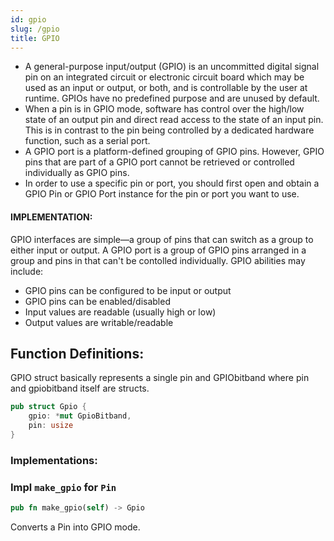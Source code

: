 ```yaml
---
id: gpio
slug: /gpio
title: GPIO
---
```


- A general-purpose input/output (GPIO) is an uncommitted digital signal pin on
  an integrated circuit or electronic circuit board which may be used as an
  input or output, or both, and is controllable by the user at runtime. GPIOs
  have no predefined purpose and are unused by default.
- When a pin is in GPIO mode, software has control over the high/low state of an
  output pin and direct read access to the state of an input pin. This is in
  contrast to the pin being controlled by a dedicated hardware function, such as
  a serial port.
- A GPIO port is a platform-defined grouping of GPIO pins. However, GPIO pins
  that are part of a GPIO port cannot be retrieved or controlled individually as
  GPIO pins.
- In order to use a specific pin or port, you should first open and obtain a
  GPIO Pin or GPIO Port instance for the pin or port you want to use.

#### IMPLEMENTATION:

GPIO interfaces are simple—a group of pins that can switch as a group to either
input or output. A GPIO port is a group of GPIO pins arranged in a group and
pins in that can't be contolled individually. GPIO abilities may include:

- GPIO pins can be configured to be input or output
- GPIO pins can be enabled/disabled
- Input values are readable (usually high or low)
- Output values are writable/readable

## Function Definitions:

GPIO struct basically represents a single pin and GPIObitband where pin and
gpiobitband itself are structs.

```rust
pub struct Gpio {
    gpio: *mut GpioBitband,
    pin: usize
}
```

### Implementations:

### Impl `make_gpio` for `Pin`

```rust
pub fn make_gpio(self) -> Gpio
```

Converts a Pin into GPIO mode.
